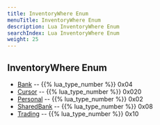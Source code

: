 ```yaml
---
title: InventoryWhere Enum
menuTitle: InventoryWhere Enum
description: Lua InventoryWhere Enum
searchIndex: Lua InventoryWhere Enum
weight: 25
---
```

## InventoryWhere Enum
- [Bank](bank) -- {{% lua_type_number %}} 0x04
- [Cursor](cursor) -- {{% lua_type_number %}} 0x020
- [Personal](personal) -- {{% lua_type_number %}} 0x02
- [SharedBank](sharedbank) -- {{% lua_type_number %}} 0x08
- [Trading](trading) -- {{% lua_type_number %}} 0x10
